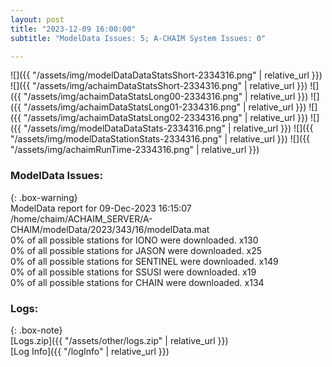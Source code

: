 ```yaml
---
layout: post
title: "2023-12-09 16:00:00"
subtitle: "ModelData Issues: 5; A-CHAIM System Issues: 0"

---
```


![]({{ "/assets/img/modelDataDataStatsShort-2334316.png" | relative_url }})
![]({{ "/assets/img/achaimDataStatsShort-2334316.png" | relative_url }})
![]({{ "/assets/img/achaimDataStatsLong00-2334316.png" | relative_url }})
![]({{ "/assets/img/achaimDataStatsLong01-2334316.png" | relative_url }})
![]({{ "/assets/img/achaimDataStatsLong02-2334316.png" | relative_url }})
![]({{ "/assets/img/modelDataDataStats-2334316.png" | relative_url }})
![]({{ "/assets/img/modelDataStationStats-2334316.png" | relative_url }})
![]({{ "/assets/img/achaimRunTime-2334316.png" | relative_url }})


### ModelData Issues:  
  
{: .box-warning}  
 ModelData report for 09-Dec-2023 16:15:07   
 /home/chaim/ACHAIM_SERVER/A-CHAIM/modelData/2023/343/16/modelData.mat   
 0% of all possible stations for IONO were downloaded. x130   
 0% of all possible stations for JASON were downloaded. x25   
 0% of all possible stations for SENTINEL were downloaded. x149   
 0% of all possible stations for SSUSI were downloaded. x19   
 0% of all possible stations for CHAIN were downloaded. x134   
  


### Logs:  
  
{: .box-note}  
[Logs.zip]({{ "/assets/other/logs.zip" | relative_url }})  
[Log Info]({{ "/logInfo" | relative_url }})  
